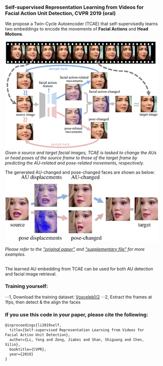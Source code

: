 ### Self-supervised Representation Learning from Videos for Facial Action Unit Detection, CVPR 2019 (oral)

We propose a Twin-Cycle Autoencoder (TCAE) that self-supervisedly learns two embeddings to encode the movements of **Facial Actions** and **Head Motions**.

![](img/TCAE_framework.jpg)
*Given a source and target facial images, TCAE is tasked to change the AUs or head poses of the source frame to those of the target frame by predicting the AU-related and pose-related movements, respectively.*

The generated AU-changed and pose-changed faces are shown as below:
![](img/2-cropped.jpg)

*Please refer to the ["original paper"](http://openaccess.thecvf.com/content_CVPR_2019/papers/Li_Self-Supervised_Representation_Learning_From_Videos_for_Facial_Action_Unit_Detection_CVPR_2019_paper.pdf) and ["supplementary file"](http://openaccess.thecvf.com/content_CVPR_2019/supplemental/Li_Self-Supervised_Representation_Learning_CVPR_2019_supplemental.pdf) for more examples.*

<br />The learned AU embedding from TCAE can be used for both AU detection and facial image retrieval.

### Training yourself:
⋅⋅⋅1, Download the training dataset: [Voxceleb1/2](http://www.robots.ox.ac.uk/~vgg/data/voxceleb/)
⋅⋅⋅2, Extract the frames at 1fps, then detect & the align the faces


### If you use this code in your paper, please cite the following:
```
@inproceedings{li2019self,
  title={Self-supervised Representation Learning from Videos for Facial Action Unit Detection},
  author={Li, Yong and Zeng, Jiabei and Shan, Shiguang and Chen, Xilin},
  booktitle={CVPR},
  year={2019}
}
```
